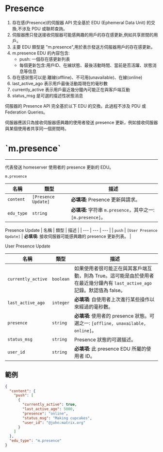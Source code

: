 # Presence

1. 存在感(Presence)的伺服器 API 完全基於 EDU (Ephemeral Data Unit) 的交換,不涉及 PDU 或聯邦查詢。
2. 伺服器應只發送接收伺服器可能感興趣的用戶的存在感更新,例如共享房間的用戶。
3. 主要 EDU 類型是 "m.presence",用於表示發送方伺服器用戶的存在感更新。
4. m.presence EDU 的內容包含:
   - push: 一個存在感更新列表
   - 每個更新包含:用戶ID、在線狀態、最後活動時間、當前是否活躍、狀態消息等信息
5. 存在感狀態可以是:離線(offline)、不可用(unavailable)、在線(online)
6. last_active_ago 表示用戶最後活動距現在的毫秒數
7. currently_active 表示用戶最近幾分鐘內可能正在與客戶端互動
8. status_msg 是可選的描述性狀態消息

伺服器的 Presence API 完全基於以下 EDU 的交換。此過程不涉及 PDU 或 Federation Queries。

伺服器應該只為接收伺服器感興趣的使用者發送 presence 更新，例如接收伺服器與某個使用者共享同一個房間時。

<!-- markdownlint-disable -->
<h1>`m.presence`</h1>
<!-- markdownlint-enable -->

---

代表發送 homeserver 使用者的 presence 更新的 EDU。

`m.presence`
<!-- markdownlint-disable -->
| 名稱 | 類型 | 描述 |
| --- | --- | --- |
| `content` | `[Presence Update]` | **必填項:** Presence 更新與請求。 |
| `edu_type` | `string` | **必填項:** 字符串 `m.presence`，其中之一: `[m.presence]`。 |
<!-- markdownlint-enable -->

Presence Update
| 名稱 | 類型 | 描述 |
| --- | --- | --- |
| `push` | `[User Presence Update]` | **必填項:** 接收伺服器可能感興趣的 presence 更新列表。 |

User Presence Update
<!-- markdownlint-disable -->
| 名稱 | 類型 | 描述 |
| --- | --- | --- |
| `currently_active` | `boolean` | 如果使用者很可能正在與其客戶端互動，則為 True。這可能是由於使用者在最近幾分鐘內有 `last_active_ago` 記錄。默認值為 false。 |
| `last_active_ago` | `integer` | **必填項:** 自使用者上次進行某些操作以來經過的毫秒數。 |
| `presence` | `string` | **必填項:** 使用者的 presence 狀態。可選之一: `[offline, unavailable, online]`。 |
| `status_msg` | `string` | Presence 狀態的可選描述。 |
| `user_id` | `string` | **必填項:** 此 presence EDU 所屬的使用者 ID。 |
<!-- markdownlint-enable -->

## 範例

```json
{
  "content": {
    "push": [
      {
        "currently_active": true,
        "last_active_ago": 5000,
        "presence": "online",
        "status_msg": "Making cupcakes",
        "user_id": "@john:matrix.org"
      }
    ]
  },
  "edu_type": "m.presence"
}
```
